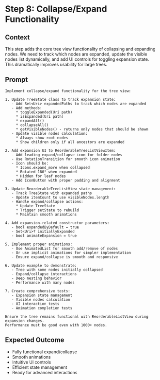 # Step 8: Collapse/Expand Functionality

## Context

This step adds the core tree view functionality of collapsing and expanding nodes. We need to track which nodes are expanded, update the visible nodes list dynamically, and add UI controls for toggling expansion state. This dramatically improves usability for large trees.

## Prompt

```text
Implement collapse/expand functionality for the tree view:

1. Update TreeState class to track expansion state:
   - Add Set<Uri> expandedPaths to track which nodes are expanded
   - Add methods:
     * toggleExpanded(Uri path)
     * isExpanded(Uri path)
     * expandAll()
     * collapseAll()
     * getVisibleNodes() - returns only nodes that should be shown
   - Update visible nodes calculation:
     * Always show root nodes
     * Show children only if all ancestors are expanded
   
2. Add expansion UI to ReorderableTreeListViewItem:
   - Add leading expand/collapse icon for folder nodes
   - Use RotationTransition for smooth icon animation
   - Icon should be:
     * Icons.expand_more when collapsed
     * Rotated 180° when expanded
     * Hidden for leaf nodes
   - Add IconButton with proper padding and alignment
   
3. Update ReorderableTreeListView state management:
   - Track TreeState with expanded paths
   - Update itemCount to use visibleNodes.length
   - Handle expand/collapse actions:
     * Update TreeState
     * Trigger setState to rebuild
     * Maintain smooth animations
   
4. Add expansion-related constructor parameters:
   - bool expandedByDefault = true
   - Set<Uri>? initiallyExpanded
   - bool animateExpansion = true
   
5. Implement proper animations:
   - Use AnimatedList for smooth add/remove of nodes
   - Or use implicit animations for simpler implementation
   - Ensure expand/collapse is smooth and responsive
   
6. Update example to demonstrate:
   - Tree with some nodes initially collapsed
   - Expand/collapse interactions
   - Deep nesting behavior
   - Performance with many nodes
   
7. Create comprehensive tests:
   - Expansion state management
   - Visible nodes calculation
   - UI interaction tests
   - Animation completion tests

Ensure the tree remains functional with ReorderableListView during expansion changes.
Performance must be good even with 1000+ nodes.
```

## Expected Outcome

- Fully functional expand/collapse
- Smooth animations
- Intuitive UI controls
- Efficient state management
- Ready for advanced interactions